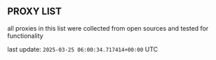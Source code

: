 ## PROXY LIST

all proxies in this list were collected from open sources and tested for functionality

last update: `2025-03-25 06:00:34.717414+00:00` UTC